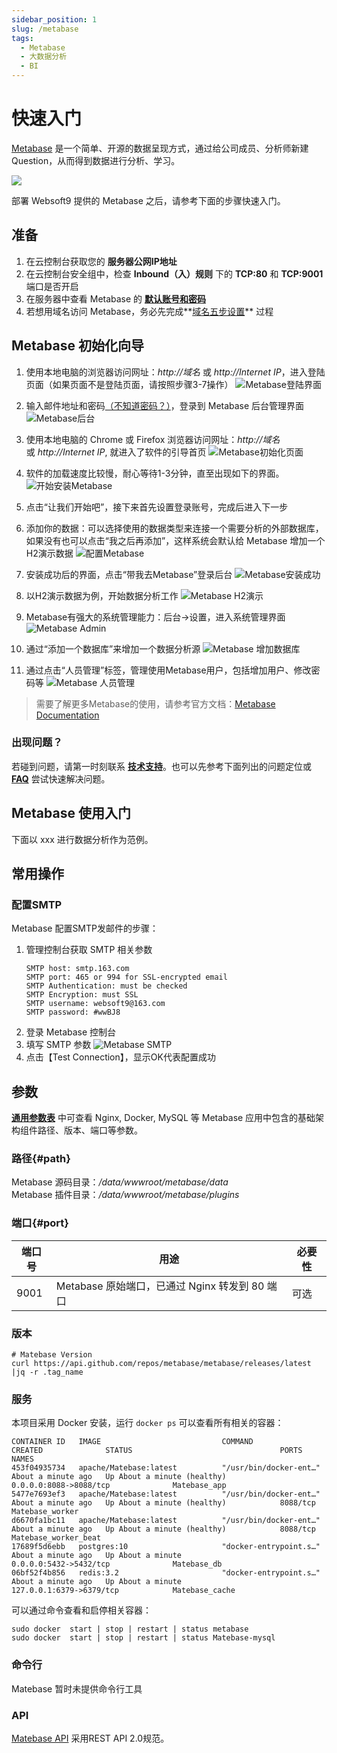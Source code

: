 ```yaml
---
sidebar_position: 1
slug: /metabase
tags:
  - Metabase
  - 大数据分析
  - BI
---
```


# 快速入门

[Metabase](https://www.metabase.com/) 是一个简单、开源的数据呈现方式，通过给公司成员、分析师新建Question，从而得到数据进行分析、学习。

![](https://libs.websoft9.com/Websoft9/DocsPicture/en/metabase/metabase-product-screenshot.png)

部署 Websoft9 提供的  Metabase 之后，请参考下面的步骤快速入门。

## 准备

1. 在云控制台获取您的 **服务器公网IP地址** 
2. 在云控制台安全组中，检查 **Inbound（入）规则** 下的 **TCP:80** 和 **TCP:9001** 端口是否开启
3. 在服务器中查看 Metabase 的 **[默认账号和密码](./setup/credentials#getpw)** 
4. 若想用域名访问 Metabase，务必先完成**[域名五步设置](./dns#domain)** 过程

## Metabase 初始化向导

1. 使用本地电脑的浏览器访问网址：*http://域名* 或 *http://Internet IP*，进入登陆页面（如果页面不是登陆页面，请按照步骤3-7操作）
![Metabase登陆界面](https://libs.websoft9.com/Websoft9/DocsPicture/en/metabase/metabase-login-websoft9.png)

2. 输入邮件地址和密码[（不知道密码？）](/zh/stack-accounts.md)，登录到 Metabase 后台管理界面
![Metabase后台](https://libs.websoft9.com/Websoft9/DocsPicture/zh/metabase/metabase-dashborad-websoft9.png)

3. 使用本地电脑的 Chrome 或 Firefox 浏览器访问网址：*http://域名* 或 *http://Internet IP*, 就进入了软件的引导首页
![Metabase初始化页面](https://libs.websoft9.com/Websoft9/DocsPicture/en/metabase/metabase-start-websoft9.png)

4. 软件的加载速度比较慢，耐心等待1-3分钟，直至出现如下的界面。
![开始安装Metabase](https://libs.websoft9.com/Websoft9/DocsPicture/zh/metabase/metabase-starty-websoft9.png)

5. 点击“让我们开始吧”，接下来首先设置登录账号，完成后进入下一步
6. 添加你的数据：可以选择使用的数据类型来连接一个需要分析的外部数据库，如果没有也可以点击“我之后再添加”，这样系统会默认给 Metabase 增加一个H2演示数据
![配置Metabase](https://libs.websoft9.com/Websoft9/DocsPicture/zh/metabase/metabase-installdb-websoft9.png)

7. 安装成功后的界面，点击“带我去Metabase”登录后台
![Metabase安装成功](https://libs.websoft9.com/Websoft9/DocsPicture/zh/metabase/metabase-installss-websoft9.png)

8. 以H2演示数据为例，开始数据分析工作
![Metabase H2演示](https://libs.websoft9.com/Websoft9/DocsPicture/zh/metabase/metabase-dashborad-websoft9.png)

9. Metabase有强大的系统管理能力：后台->设置，进入系统管理界面
![Metabase Admin](https://libs.websoft9.com/Websoft9/DocsPicture/zh/metabase/metabase-admin-websoft9.png)

10. 通过“添加一个数据库”来增加一个数据分析源
![Metabase 增加数据库](https://libs.websoft9.com/Websoft9/DocsPicture/zh/metabase/metabase-adddb-websoft9.png)

11. 通过点击“人员管理”标签，管理使用Metabase用户，包括增加用户、修改密码等
![Metabase 人员管理](https://libs.websoft9.com/Websoft9/DocsPicture/zh/metabase/metabase-users-websoft9.png)

> 需要了解更多Metabase的使用，请参考官方文档：[Metabase Documentation](https://metabase.com/docs/latest/)

### 出现问题？

若碰到问题，请第一时刻联系 **[技术支持](./helpdesk)**。也可以先参考下面列出的问题定位或  **[FAQ](./faq#setup)** 尝试快速解决问题。

## Metabase 使用入门

下面以 xxx 进行数据分析作为范例。

## 常用操作

### 配置SMTP

Metabase 配置SMTP发邮件的步骤：

1. 管理控制台获取 SMTP 相关参数
   ```
   SMTP host: smtp.163.com
   SMTP port: 465 or 994 for SSL-encrypted email
   SMTP Authentication: must be checked
   SMTP Encryption: must SSL
   SMTP username: websoft9@163.com
   SMTP password: #wwBJ8
   ```
2. 登录 Metabase 控制台
3. 填写 SMTP 参数
![Metabase SMTP](https://libs.websoft9.com/Websoft9/DocsPicture/en/metabase/metabase-smtp-websoft9.png)
4. 点击【Test Connection】，显示OK代表配置成功

## 参数

**[通用参数表](./setup/parameter)** 中可查看 Nginx, Docker, MySQL 等 Metabase 应用中包含的基础架构组件路径、版本、端口等参数。 


### 路径{#path}

Metabase 源码目录：*/data/wwwroot/metabase/data*  
Metabase 插件目录：*/data/wwwroot/metabase/plugins*  

### 端口{#port}

| 端口号 | 用途                                          | 必要性 |
| ------ | --------------------------------------------- | ------ |
| 9001   | Metabase 原始端口，已通过 Nginx 转发到 80 端口 | 可选   |

### 版本

```shell
# Matebase Version
curl https://api.github.com/repos/metabase/metabase/releases/latest |jq -r .tag_name
```

### 服务

本项目采用 Docker 安装，运行 `docker ps` 可以查看所有相关的容器：

```
CONTAINER ID   IMAGE                           COMMAND                  CREATED              STATUS                                 PORTS                               NAMES
453f04935734   apache/Matebase:latest          "/usr/bin/docker-ent…"   About a minute ago   Up About a minute (healthy)            0.0.0.0:8088->8088/tcp              Matebase_app
5477e7693ef3   apache/Matebase:latest          "/usr/bin/docker-ent…"   About a minute ago   Up About a minute (healthy)            8088/tcp                            Matebase_worker
d6670fa1bc11   apache/Matebase:latest          "/usr/bin/docker-ent…"   About a minute ago   Up About a minute (healthy)            8088/tcp                            Matebase_worker_beat
17689f5d6ebb   postgres:10                     "docker-entrypoint.s…"   About a minute ago   Up About a minute                      0.0.0.0:5432->5432/tcp              Matebase_db
06bf52f4b856   redis:3.2                       "docker-entrypoint.s…"   About a minute ago   Up About a minute                      127.0.0.1:6379->6379/tcp            Matebase_cache
```
可以通过命令查看和启停相关容器：

```shell
sudo docker  start | stop | restart | status metabase
sudo docker  start | stop | restart | status Matebase-mysql
```

### 命令行

Matebase 暂时未提供命令行工具


### API

[Matebase API](https://www.metabase.com/docs/latest/api-documentation.html) 采用REST API 2.0规范。


